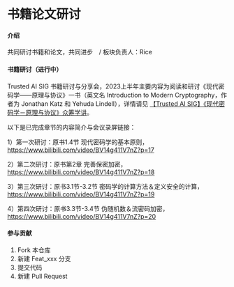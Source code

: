 # 书籍论文研讨

#### 介绍
共同研讨书籍和论文，共同进步　/ 板块负责人：Rice

#### 书籍研讨（进行中）
Trusted AI SIG 书籍研讨与分享会，2023上半年主要内容为阅读和研讨《现代密码学——原理与协议》一书（英文名 Introduction to Modern Cryptography，作者为 Jonathan Katz 和 Yehuda Lindell），详情请见 [【Trusted AI SIG】《现代密码学－原理与协议》众筹学讲](https://gitee.com/mindspore/community/issues/I6AJEO)。

以下是已完成章节的内容简介与会议录屏链接：

1）第一次研讨：原书1.4节 现代密码学的基本原则，https://www.bilibili.com/video/BV14g411V7nZ?p=17

2）第二次研讨：原书第2章 完善保密加密，https://www.bilibili.com/video/BV14g411V7nZ?p=18

3）第三次研讨：原书3.1节-3.2节 密码学的计算方法＆定义安全的计算，https://www.bilibili.com/video/BV14g411V7nZ?p=19

4）第四次研讨：原书3.3节-3.4节 伪随机数＆流密码加密，https://www.bilibili.com/video/BV14g411V7nZ?p=20


#### 参与贡献

1.  Fork 本仓库
2.  新建 Feat_xxx 分支
3.  提交代码
4.  新建 Pull Request